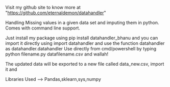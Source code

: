 
Visit my github site to know more at "https://github.com/eternaldemon/datahandler"

Handling Missing values in a given data set and imputing them in python. Comes with command line support. 

Just install my package using pip install datahandler_bhanu and you can import it directly using import datahandler and use the function datahandler as datahandler.datahandler 
Use directly from cmd/powershell by typing python filename.py datafilename.csv and wallah!

The updated data will be exported to a new file called data_new.csv, import it and


Libraries Used --> Pandas,sklearn,sys,numpy